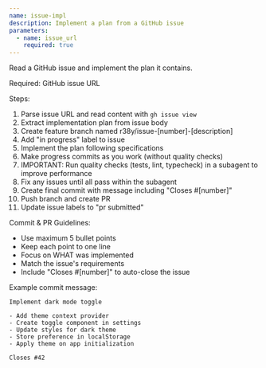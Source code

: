 ```yaml
---
name: issue-impl
description: Implement a plan from a GitHub issue
parameters:
  - name: issue_url
    required: true
---
```


Read a GitHub issue and implement the plan it contains.

Required: GitHub issue URL

Steps:

1. Parse issue URL and read content with `gh issue view`
2. Extract implementation plan from issue body
3. Create feature branch named r38y/issue-[number]-[description]
4. Add "in progress" label to issue
5. Implement the plan following specifications
6. Make progress commits as you work (without quality checks)
7. IMPORTANT: Run quality checks (tests, lint, typecheck) in a subagent to improve performance
8. Fix any issues until all pass within the subagent
9. Create final commit with message including "Closes #[number]"
10. Push branch and create PR
11. Update issue labels to "pr submitted"

Commit & PR Guidelines:

- Use maximum 5 bullet points
- Keep each point to one line
- Focus on WHAT was implemented
- Match the issue's requirements
- Include "Closes #[number]" to auto-close the issue

Example commit message:

```
Implement dark mode toggle

- Add theme context provider
- Create toggle component in settings
- Update styles for dark theme
- Store preference in localStorage
- Apply theme on app initialization

Closes #42
```
